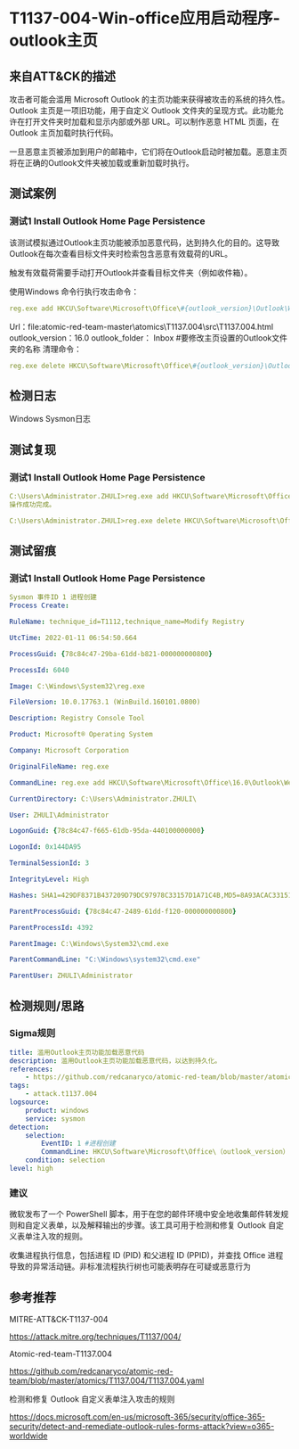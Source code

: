 # T1137-004-Win-office应用启动程序-outlook主页

## 来自ATT&CK的描述

攻击者可能会滥用 Microsoft Outlook 的主页功能来获得被攻击的系统的持久性。Outlook 主页是一项旧功能，用于自定义 Outlook 文件夹的呈现方式。此功能允许在打开文件夹时加载和显示内部或外部 URL。可以制作恶意 HTML 页面，在 Outlook 主页加载时执行代码。

一旦恶意主页被添加到用户的邮箱中，它们将在Outlook启动时被加载。恶意主页将在正确的Outlook文件夹被加载或重新加载时执行。

## 测试案例

### 测试1 Install Outlook Home Page Persistence

该测试模拟通过Outlook主页功能被添加恶意代码，达到持久化的目的。这导致Outlook在每次查看目标文件夹时检索包含恶意有效载荷的URL。

触发有效载荷需要手动打开Outlook并查看目标文件夹（例如收件箱）。

使用Windows 命令行执行攻击命令：

```yml
reg.exe add HKCU\Software\Microsoft\Office\#{outlook_version}\Outlook\WebView\#{outlook_folder} /v URL /t REG_SZ /d #{url} /f
```

Url：file:atomic-red-team-master\atomics\T1137.004\src\T1137.004.html
outlook_version：16.0
outlook_folder：  Inbox #要修改主页设置的Outlook文件夹的名称
清理命令：

```yml
reg.exe delete HKCU\Software\Microsoft\Office\#{outlook_version}\Outlook\WebView\#{outlook_folder} /v URL /f >nul 2>&1
```

## 检测日志

Windows Sysmon日志

## 测试复现

### 测试1 Install Outlook Home Page Persistence

```yml
C:\Users\Administrator.ZHULI>reg.exe add HKCU\Software\Microsoft\Office\16.0\Outlook\WebView\Inbox /v URL /t REG_SZ /d C:\Users\Administrator.ZHULI\Desktop\TevoraAutomatedRTGui\atomic-red-team-master\atomics\T1137.004\src\T1137.004.html /f
操作成功完成。

C:\Users\Administrator.ZHULI>reg.exe delete HKCU\Software\Microsoft\Office\#{outlook_version}\Outlook\WebView\#{outlook_folder} /v URL /f >nul 2>&1

```

## 测试留痕

### 测试1 Install Outlook Home Page Persistence

```yml
Sysmon 事件ID 1 进程创建      
Process Create:

RuleName: technique_id=T1112,technique_name=Modify Registry

UtcTime: 2022-01-11 06:54:50.664

ProcessGuid: {78c84c47-29ba-61dd-b821-000000000800}

ProcessId: 6040

Image: C:\Windows\System32\reg.exe

FileVersion: 10.0.17763.1 (WinBuild.160101.0800)

Description: Registry Console Tool

Product: Microsoft® Operating System

Company: Microsoft Corporation

OriginalFileName: reg.exe

CommandLine: reg.exe add HKCU\Software\Microsoft\Office\16.0\Outlook\WebView\Inbox /v URL /t REG_SZ /d C:\Users\Administrator.ZHULI\Desktop\TevoraAutomatedRTGui\atomic-red-team-master\atomics\T1137.004\src\T1137.004.html /f

CurrentDirectory: C:\Users\Administrator.ZHULI\

User: ZHULI\Administrator

LogonGuid: {78c84c47-f665-61db-95da-440100000000}

LogonId: 0x144DA95

TerminalSessionId: 3

IntegrityLevel: High

Hashes: SHA1=429DF8371B437209D79DC97978C33157D1A71C4B,MD5=8A93ACAC33151793F8D52000071C0B06,SHA256=19316D4266D0B776D9B2A05D5903D8CBC8F0EA1520E9C2A7E6D5960B6FA4DCAF,IMPHASH=BE482BE427FE212CFEF2CDA0E61F19AC

ParentProcessGuid: {78c84c47-2489-61dd-f120-000000000800}

ParentProcessId: 4392

ParentImage: C:\Windows\System32\cmd.exe

ParentCommandLine: "C:\Windows\system32\cmd.exe" 

ParentUser: ZHULI\Administrator
```

## 检测规则/思路

### Sigma规则

```yml
title: 滥用Outlook主页功能加载恶意代码
description: 滥用Outlook主页功能加载恶意代码，以达到持久化。
references:
    - https://github.com/redcanaryco/atomic-red-team/blob/master/atomics/T1137.004/T1137.004.md
tags:
    - attack.t1137.004
logsource:
    product: windows
    service: sysmon
detection:
    selection:
        EventID: 1 #进程创建
        CommandLine: HKCU\Software\Microsoft\Office\（outlook_version）\Outlook\WebView\(outlook_folder)
    condition: selection
level: high
```

### 建议

微软发布了一个 PowerShell 脚本，用于在您的邮件环境中安全地收集邮件转发规则和自定义表单，以及解释输出的步骤。该工具可用于检测和修复 Outlook 自定义表单注入攻的规则。

收集进程执行信息，包括进程 ID (PID) 和父进程 ID (PPID)，并查找 Office 进程导致的异常活动链。非标准流程执行树也可能表明存在可疑或恶意行为

## 参考推荐

MITRE-ATT&CK-T1137-004

<https://attack.mitre.org/techniques/T1137/004/>

Atomic-red-team-T1137.004

<https://github.com/redcanaryco/atomic-red-team/blob/master/atomics/T1137.004/T1137.004.yaml>

检测和修复 Outlook 自定义表单注入攻击的规则

<https://docs.microsoft.com/en-us/microsoft-365/security/office-365-security/detect-and-remediate-outlook-rules-forms-attack?view=o365-worldwide>
